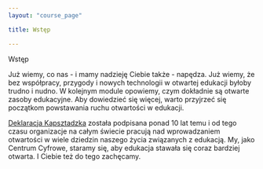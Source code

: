 ```yaml
---
layout: "course_page"

title: Wstęp

---
```


<div class="text-center screen-title">
Wstęp
</div>

<div class="screen-content">
  <p>Już wiemy, co nas - i mamy nadzieję Ciebie także - napędza. Już wiemy, że bez współpracy, przygody i nowych technologii w otwartej edukacji byłoby trudno i nudno. W kolejnym module opowiemy, czym dokładnie są otwarte zasoby edukacyjne. 
Aby dowiedzieć się więcej, warto przyjrzeć się początkom powstawania ruchu otwartości w edukacji. 
</p>
  
  <p>
<a class="content-link" href="http://www.capetowndeclaration.org/translations/polish-translation">Deklaracja Kapsztadzka</a> została podpisana ponad 10 lat temu i od tego czasu organizacje na całym świecie pracują nad wprowadzaniem otwartości w wiele dziedzin naszego życia związanych z edukacją. My, jako Centrum Cyfrowe, staramy się, aby edukacja stawała się coraz bardziej otwarta. I Ciebie też do tego zachęcamy. 

</div> 

